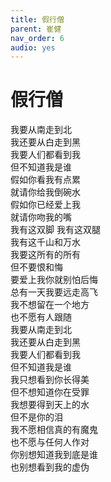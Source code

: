 ```yaml
---
title: 假行僧
parent: 崔健
nav_order: 6
audio: yes
---
```


# 假行僧

我要从南走到北  
我还要从白走到黑  
我要人们都看到我  
但不知道我是谁  
假如你看我有点累  
就请你给我倒碗水  
假如你已经爱上我  
就请你吻我的嘴  
我有这双脚 我有这双腿  
我有这千山和万水  
我要这所有的所有  
但不要恨和悔  
要爱上我你就别怕后悔  
总有一天我要远走高飞  
我不想留在一个地方  
也不愿有人跟随  
我要从南走到北  
我还要从白走到黑  
我要人们都看到我  
但不知道我是谁  
我只想看到你长得美  
但不想知道你在受罪  
我想要得到天上的水  
但不是你的泪  
我不愿相信真的有魔鬼  
也不愿与任何人作对  
你别想知道我到底是谁  
也别想看到我的虚伪